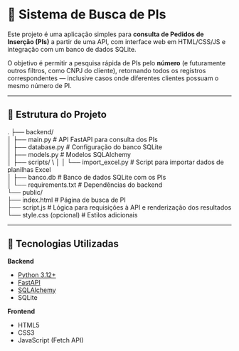 # 🔎 Sistema de Busca de PIs

Este projeto é uma aplicação simples para **consulta de Pedidos de Inserção (PIs)** a partir de uma API, com interface web em HTML/CSS/JS e integração com um banco de dados SQLite.

O objetivo é permitir a pesquisa rápida de PIs pelo **número** (e futuramente outros filtros, como CNPJ do cliente), retornando todos os registros correspondentes — inclusive casos onde diferentes clientes possuam o mesmo número de PI.

---

## 📂 Estrutura do Projeto

.
├── backend/ \
│ ├── main.py # API FastAPI para consulta dos PIs \
│ ├── database.py # Configuração do banco SQLite \
│ ├── models.py # Modelos SQLAlchemy \
│ ├── scripts/ \ 
│ │ └── import_excel.py # Script para importar dados de planilhas Excel \
│ ├── banco.db # Banco de dados SQLite com os PIs \
│ └── requirements.txt # Dependências do backend \
└── public/ \
├── index.html # Página de busca de PI \
├── script.js # Lógica para requisições à API e renderização dos resultados \
└── style.css (opcional) # Estilos adicionais 

---

## 🚀 Tecnologias Utilizadas

**Backend**
- [Python 3.12+](https://www.python.org/)
- [FastAPI](https://fastapi.tiangolo.com/)
- [SQLAlchemy](https://www.sqlalchemy.org/)
- SQLite

**Frontend**
- HTML5
- CSS3
- JavaScript (Fetch API)
